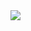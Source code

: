 
<!--
<div id="stats">
  <h2>Stats</h2>
    <img src="https://streak-stats.demolab.com?user=[Rerowros]&theme=transparent&fire=EB5454" alt="GitHub Streak"/>
<picture>
  <source
    srcset="https://github-readme-stats.vercel.app/api?username=Rerowros&show_icons=true&theme=dark"
    media="(prefers-color-scheme: dark)"
  />
-->

  <img src="https://github-readme-stats.vercel.app/api?username=Rerowros&show_icons=true&theme=radical" />




